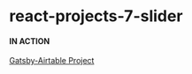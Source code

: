 # react-projects-7-slider

#### IN ACTION

[Gatsby-Airtable Project](https://gatsby-airtable-ndesign-project.netlify.app/)
